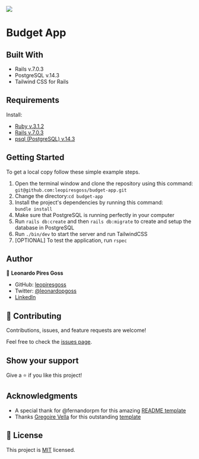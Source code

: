 ![](https://img.shields.io/badge/Microverse-blueviolet)

# Budget App

## Built With

- Rails v.7.0.3
- PostgreSQL v.14.3
- Tailwind CSS for Rails

## Requirements 
Install:
- [Ruby v.3.1.2](https://www.ruby-lang.org/en/documentation/installation/)
- [Rails v.7.0.3](https://guides.rubyonrails.org/v5.0/getting_started.html#installing-rails)
- [psql (PostgreSQL) v.14.3](https://www.postgresql.org/download/)

## Getting Started

To get a local copy follow these simple example steps.  

1. Open the terminal window and clone the repository using this command:  
`git@github.com:leopiresgoss/budget-app.git` 
1. Change the directory:`cd budget-app`
2. Install the project's dependencies by running this command:   
`bundle install`
4. Make sure that PostgreSQL is running perfectly in your computer
5. Run `rails db:create` and then `rails db:migrate` to create and setup the database in PostgreSQL
6. Run `./bin/dev` to start the server and run TailwindCSS
7. [OPTIONAL] To test the application, run `rspec`

## Author
👤 **Leonardo Pires Goss**
- GitHub: [leopiresgoss](https://github.com/leopiresgoss)
- Twitter: [@leonardopgoss](https://twitter.com/leonardopgoss)
- [LinkedIn](https://www.linkedin.com/in/leonardogoss/)

## 🤝 Contributing

Contributions, issues, and feature requests are welcome!

Feel free to check the [issues page](https://github.com/leopiresgoss/budget-app/issues).

## Show your support

Give a ⭐️ if you like this project!

## Acknowledgments

- A special thank for @fernandorpm for this amazing [README template](https://github.com/microverseinc/readme-template)
- Thanks [Gregoire Vella](https://www.behance.net/gregoirevella) for this outstanding [template](https://www.behance.net/gallery/19759151/Snapscan-iOs-design-and-branding?tracking_source=)

## 📝 License

This project is [MIT](/LICENSE) licensed.
